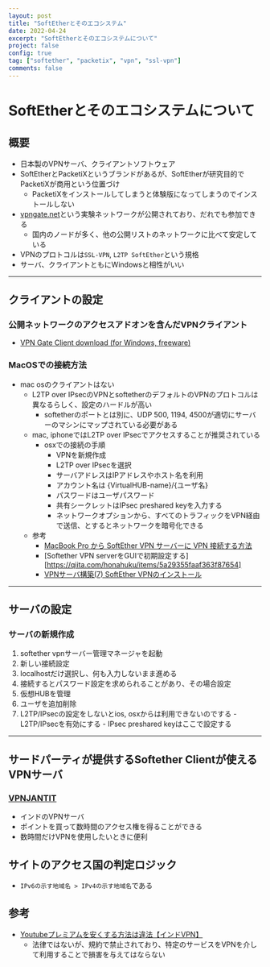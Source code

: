 ```yaml
---
layout: post
title: "SoftEtherとそのエコシステム"
date: 2022-04-24
excerpt: "SoftEtherとそのエコシステムについて"
project: false
config: true
tag: ["softether", "packetix", "vpn", "ssl-vpn"]
comments: false
---
```


# SoftEtherとそのエコシステムについて

## 概要
 - 日本製のVPNサーバ、クライアントソフトウェア
 - SoftEtherとPacketiXというブランドがあるが、SoftEtherが研究目的でPacketiXが商用という位置づけ
   - PacketiXをインストールしてしまうと体験版になってしまうのでインストールしない
 - [vpngate.net](https://www.vpngate.net/ja/)という実験ネットワークが公開されており、だれでも参加できる
   - 国内のノードが多く、他の公開リストのネットワークに比べて安定している
 - VPNのプロトコルは`SSL-VPN`, `L2TP SoftEther`という規格
 - サーバ、クライアントともにWindowsと相性がいい

---

## クライアントの設定

### 公開ネットワークのアクセスアドオンを含んだVPNクライアント
 - [VPN Gate Client download (for Windows, freeware)](https://www.vpngate.net/en/download.aspx)

### MacOSでの接続方法
 - mac osのクライアントはない 
   - L2TP over IPsecのVPNとsoftetherのデフォルトのVPNのプロトコルは異なるらしく、設定のハードルが高い
     - softetherのポートとは別に、UDP 500, 1194, 4500が適切にサーバーのマシンにマップされている必要がある
   - mac, iphoneではL2TP over IPsecでアクセスすることが推奨されている
     - osxでの接続の手順
       - VPNを新規作成
       - L2TP over IPsecを選択
       - サーバアドレスはIPアドレスやホスト名を利用
       - アカウント名は {VirtualHUB-name}/{ユーザ名}
       - パスワードはユーザパスワード
       - 共有シークレットはIPsec preshared keyを入力する
       - ネットワークオプションから、すべてのトラフィックをVPN経由で送信、とするとネットワークを暗号化できる
   - 参考
     - [MacBook Pro から SoftEther VPN サーバーに VPN 接続する方法](https://www.gadgets-today.net/?p=6072)
     - [Softether VPN serverをGUIで初期設定する][https://qiita.com/honahuku/items/5a29355faaf363f87654]
     - [VPNサーバ構築(7) SoftEther VPNのインストール](https://zenn.dev/kumatani/articles/vpn-7-installingsoftethervpn)

---

## サーバの設定

### サーバの新規作成
 1. softether vpnサーバー管理マネージャを起動
 2. 新しい接続設定
 3. localhostだけ選択し、何も入力しないまま進める
 4. 接続するとパスワード設定を求められることがあり、その場合設定
 5. 仮想HUBを管理
   1. ユーザを追加削除
   2. L2TP/IPsecの設定をしないとios, osxからは利用できないのでする
     - L2TP/IPsecを有効にする
     - IPsec preshared keyはここで設定する

---

## サードパーティが提供するSoftether Clientが使えるVPNサーバ

### [VPNJANTIT](https://www.vpnjantit.com/free-softether-l2tp-india) 
 - インドのVPNサーバ
 - ポイントを買って数時間のアクセス権を得ることができる
 - 数時間だけVPNを使用したいときに便利

## サイトのアクセス国の判定ロジック
 - `IPv6の示す地域名 > IPv4の示す地域名`である

## 参考
 - [Youtubeプレミアムを安くする方法は違法【インドVPN】](https://kikankou.co.jp/vpn/youtube-premium-vpn-india/)
   - 法律ではないが、規約で禁止されており、特定のサービスをVPNを介して利用することで損害を与えてはならない
